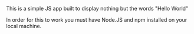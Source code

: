 This is a simple JS app built to display nothing but the words "Hello World"

In order for this to work you must have Node.JS and npm installed on your local machine.
